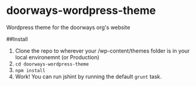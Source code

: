 # doorways-wordpress-theme
Wordpress theme for the doorways org's website

##Install
1. Clone the repo to wherever your /wp-content/themes folder is in your local environemnt (or Production)
2. `cd doorways-wordpress-theme`
3. `npm install`
4. Work!  You can run jshint by running the default `grunt` task.
